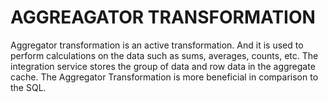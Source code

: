 # AGGREAGATOR TRANSFORMATION
Aggregator transformation is an active transformation. And it is used to perform calculations on the data such as sums, averages, counts, etc. The integration service stores the group of data and row data in the aggregate cache. The Aggregator Transformation is more beneficial in comparison to the SQL.
